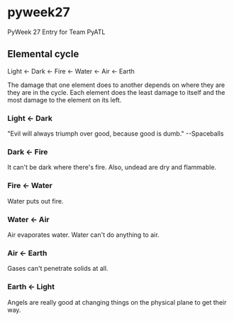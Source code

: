 # pyweek27
PyWeek 27 Entry for Team PyATL

## Elemental cycle

Light <- Dark <- Fire <- Water <- Air <- Earth

The damage that one element does to another depends on where they are they are
in the cycle. Each element does the least damage to itself and the most damage
to the element on its left.

### Light <- Dark

"Evil will always triumph over good, because good is dumb." --Spaceballs

### Dark <- Fire

It can't be dark where there's fire. Also, undead are dry and flammable.

### Fire <- Water

Water puts out fire.

### Water <- Air

Air evaporates water. Water can't do anything to air.

### Air <- Earth

Gases can't penetrate solids at all.

### Earth <- Light

Angels are really good at changing things on the physical plane to get their
way.
